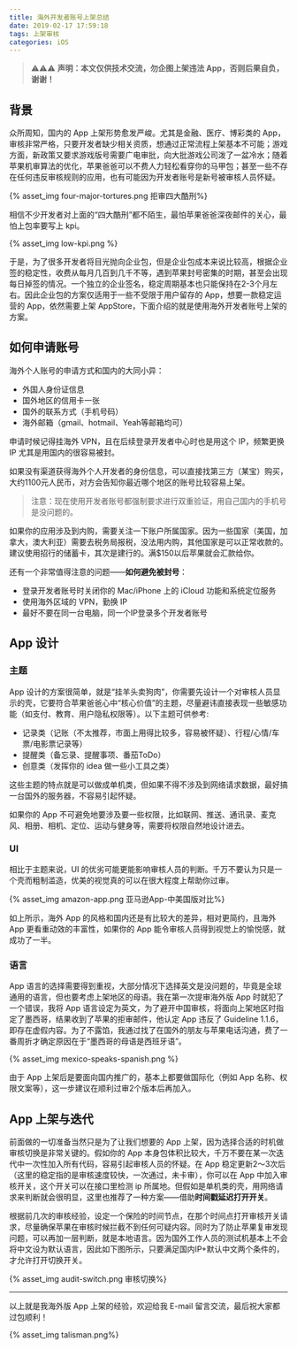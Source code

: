 ```yaml
---
title: 海外开发者账号上架总结
date: 2019-02-17 17:59:18
tags: 上架审核
categories: iOS
---
```


> ⚠️⚠️⚠️ **声明：本文仅供技术交流，勿企图上架违法 App，否则后果自负，谢谢！**

<!--more-->

## 背景

众所周知，国内的 App 上架形势愈发严峻。尤其是金融、医疗、博彩类的 App，审核非常严格，只要开发者缺少相关资质，想通过正常流程上架基本不可能；游戏方面，新政策又要求游戏版号需要广电审批，向大批游戏公司泼了一盆冷水；随着苹果机审算法的优化，苹果爸爸可以不费人力轻松看穿你的马甲包；甚至一些不存在任何违反审核规则的应用，也有可能因为开发者账号是新号被审核人员怀疑。

{% asset_img four-major-tortures.png 拒审四大酷刑%}

相信不少开发者对上面的“四大酷刑”都不陌生，最怕苹果爸爸深夜邮件的关心，最怕上包率要写上 kpi。

{% asset_img low-kpi.png %}

于是，为了很多开发者将目光抛向企业包，但是企业包成本来说比较高，根据企业签的稳定性，收费从每月几百到几千不等，遇到苹果封号密集的时期，甚至会出现每日掉签的情况。一个独立的企业签名，稳定周期基本也只能保持在2-3个月左右。因此企业包的方案仅适用于一些不受限于用户留存的 App，想要一款稳定运营的 App，依然需要上架 AppStore，下面介绍的就是使用海外开发者账号上架的方案。

## 如何申请账号

海外个人账号的申请方式和国内的大同小异：

- 外国人身份证信息
- 国外地区的信用卡一张
- 国外的联系方式（手机号码）
- 海外邮箱（gmail、hotmail、Yeah等邮箱均可）

申请时候记得挂海外 VPN，且在后续登录开发者中心时也是用这个 IP，频繁更换 IP 尤其是用国内的很容易被封。

如果没有渠道获得海外个人开发者的身份信息，可以直接找第三方（某宝）购买，大约1100元人民币，对方会告知你最近哪个地区的账号比较容易上架。

> 注意：现在使用开发者账号都强制要求进行双重验证，用自己国内的手机号是没问题的。

如果你的应用涉及到内购，需要关注一下账户所属国家。因为一些国家（美国，加拿大，澳大利亚）需要去税务局报税，没法用内购，其他国家是可以正常收款的。建议使用招行的储蓄卡，其次是建行的。满$150以后苹果就会汇款给你。

还有一个非常值得注意的问题——**如何避免被封号**：

- 登录开发者账号时关闭你的 Mac/iPhone 上的 iCloud 功能和系统定位服务
- 使用海外区域的 VPN，勤换 IP
- 最好不要在同一台电脑，同一个IP登录多个开发者账号

## App 设计

### 主题

App 设计的方案很简单，就是“挂羊头卖狗肉”，你需要先设计一个对审核人员显示的壳，它要符合苹果爸爸心中“核心价值”的主题，尽量避讳直接表现一些敏感功能（如支付、教育、用户隐私权限等）。以下主题可供参考:

- 记录类（记账（不太推荐，市面上用得比较多，容易被怀疑）、行程/心情/车票/电影票记录等）
- 提醒类（备忘录、提醒事项、番茄ToDo）
- 创意类（发挥你的 idea 做一些小工具之类）

这些主题的特点就是可以做成单机类，但如果不得不涉及到网络请求数据，最好搞一台国外的服务器，不容易引起怀疑。

如果你的 App 不可避免地要涉及要一些权限，比如联网、推送、通讯录、麦克风、相册、相机、定位、运动与健身等，需要将权限自然地设计进去。

### UI

相比于主题来说，UI 的优劣可能更能影响审核人员的判断。千万不要认为只是一个壳而粗制滥造，优美的视觉真的可以在很大程度上帮助你过审。

{% asset_img amazon-app.png 亚马逊App-中美国版对比%}

如上所示，海外 App 的风格和国内还是有比较大的差异，相对更简约，且海外 App 更看重动效的丰富性，如果你的 App 能令审核人员得到视觉上的愉悦感，就成功了一半。

### 语言

App 语言的选择需要得到重视，大部分情况下选择英文是没问题的，毕竟是全球通用的语言，但也要考虑上架地区的母语。我在第一次提审海外版 App 时就犯了一个错误，我将 App 语言设定为英文，为了避开中国审核，将面向上架地区时指定了墨西哥，结果收到了苹果的拒审邮件，他认定 App 违反了 Guideline 1.1.6，即存在虚假内容。为了不露馅，我通过找了在国外的朋友与苹果电话沟通，费了一番周折才确定原因在于“墨西哥的母语是西班牙语”。

 {% asset_img mexico-speaks-spanish.png %}

由于 App 上架后是要面向国内推广的，基本上都要做国际化（例如 App 名称、权限文案等），这一步建议在顺利过审2个版本后再加入。

## App 上架与迭代

前面做的一切准备当然只是为了让我们想要的 App 上架，因为选择合适的时机做审核切换是非常关键的。假如你的 App 本身包体积比较大，千万不要在某一次迭代中一次性加入所有代码，容易引起审核人员的怀疑。在 App 稳定更新2～3次后（这里的稳定指的是审核速度较快，一次通过，未卡审），你可以在 App 中加入审核开关，这个开关可以在接口里检测 ip 所属地。但假如是单机类的壳，用网络请求来判断就会很明显，这里也推荐了一种方案——借助**时间戳延迟打开开关**。

根据前几次的审核经验，设定一个保险的时间节点，在那个时间点打开审核开关请求，尽量确保苹果在审核时候拦截不到任何可疑内容。同时为了防止苹果复审发现问题，可以再加一层判断，就是本地语言。因为国外工作人员的测试机基本上不会将中文设为默认语言，因此如下图所示，只要满足国内IP+默认中文两个条件的，才允许打开切换开关。

{% asset_img audit-switch.png 审核切换%}

---

以上就是我海外版 App 上架的经验，欢迎给我 E-mail 留言交流，最后祝大家都过包顺利！

{% asset_img talisman.png%}
